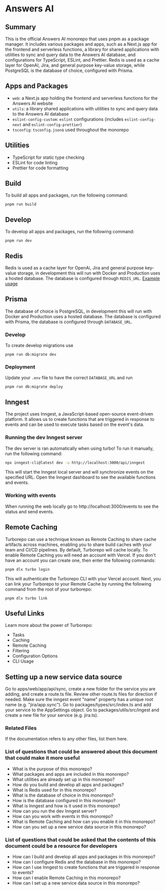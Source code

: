 # Answers AI

## Summary
This is the official Answers AI monorepo that uses pnpm as a package manager. It includes various packages and apps, such as a Next.js app for the frontend and serverless functions, a library for shared applications with utilities to sync and query data to the Answers AI database, and configurations for TypeScript, ESLint, and Prettier. Redis is used as a cache layer for OpenAI, Jira, and general purpose key-value storage, while PostgreSQL is the database of choice, configured with Prisma.

## Apps and Packages
- `web`: a Next.js app holding the frontend and serverless functions for the Answers AI website
- `utils`: a library shared applications with utilities to sync and query data to the Answers AI database
- `eslint-config-custom`: `eslint` configurations (includes `eslint-config-next` and `eslint-config-prettier`)
- `tsconfig`: `tsconfig.json`s used throughout the monorepo

## Utilities
- TypeScript for static type checking
- ESLint for code linting
- Prettier for code formatting

## Build
To build all apps and packages, run the following command:
```
pnpm run build
```

## Develop
To develop all apps and packages, run the following command:
```
pnpm run dev
```

## Redis
Redis is used as a cache layer for OpenAi, Jira and general purpose key-value storage, in development this will run with Docker and Production uses a hosted database. The database is configured through `REDIS_URL`.
[Example usage](packages/utils/src/redisLoader.ts)

## Prisma
The database of choice is PostgreSQL, in development this will run with Docker and Production uses a hosted database. The database is configured with Prisma, the database is configured through `DATABASE_URL`.

### Develop
To create develop migrations use
```
pnpm run db:migrate dev
```

### Deployment
Update your `.env` file to have the correct `DATABASE_URL` and run
```
pnpm run db:migrate deploy
```

## Inngest
The project uses Inngest, a JavaScript-based open-source event-driven platform. It allows us to create functions that are triggered in response to events and can be used to execute tasks based on the event's data.

### Running the dev Inngest server
The dev server is ran automatically when using turbo! To run it manually, run the following command:
```bash
npx inngest-cli@latest dev -u http://localhost:3000/api/inngest
```
This will start the Inngest local server and will synchronize events on the specified URL. Open the Inngest dashboard to see the available functions and events.

### Working with events
When running the web locally go to http://localhost:3000/events to see the status and send events.

## Remote Caching
Turborepo can use a technique known as Remote Caching to share cache artifacts across machines, enabling you to share build caches with your team and CI/CD pipelines. By default, Turborepo will cache locally. To enable Remote Caching you will need an account with Vercel. If you don't have an account you can create one, then enter the following commands:
```
pnpm dlx turbo login
```
This will authenticate the Turborepo CLI with your Vercel account. Next, you can link your Turborepo to your Remote Cache by running the following command from the root of your turborepo:
```
pnpm dlx turbo link
```

## Useful Links
Learn more about the power of Turborepo:
- Tasks
- Caching
- Remote Caching
- Filtering
- Configuration Options
- CLI Usage

## Setting up a new service data source
Go to apps/web/app/api/sync, create a new folder for the service you are adding, and create a route.ts file. Review other route.ts files for direction if needed. Make sure the inngest event "name" property has a unique root name (e.g. "jira/app.sync"). Go to packages/types/src/index.ts and add your service to the AppSettings object. Go to packages/utils/src/ingest and create a new file for your service (e.g. jira.ts).

### Related Files
If the documentation refers to any other files, list them here.

### List of questions that could be answered about this document that could make it more useful
- What is the purpose of this monorepo?
- What packages and apps are included in this monorepo?
- What utilities are already set up in this monorepo?
- How do you build and develop all apps and packages?
- What is Redis used for in this monorepo?
- What is the database of choice in this monorepo?
- How is the database configured in this monorepo?
- What is Inngest and how is it used in this monorepo?
- How can you run the dev Inngest server?
- How can you work with events in this monorepo?
- What is Remote Caching and how can you enable it in this monorepo?
- How can you set up a new service data source in this monorepo?

### List of questions that could be asked that the contents of this document could be a resource for developers
- How can I build and develop all apps and packages in this monorepo?
- How can I configure Redis and the database in this monorepo?
- How can I use Inngest to create functions that are triggered in response to events?
- How can I enable Remote Caching in this monorepo?
- How can I set up a new service data source in this monorepo?